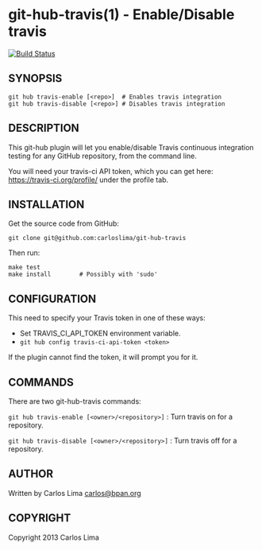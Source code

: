 git-hub-travis(1) - Enable/Disable travis
==========================================

[![Build Status](https://travis-ci.org/carloslima/git-hub-travis.png?branch=master)](https://travis-ci.org/carloslima/git-hub-travis)

## SYNOPSIS

    git hub travis-enable [<repo>]  # Enables travis integration
    git hub travis-disable [<repo>] # Disables travis integration

## DESCRIPTION

This git-hub plugin will let you enable/disable Travis continuous integration
testing for any GitHub repository, from the command line.

You will need your travis-ci API token, which you can get here:
https://travis-ci.org/profile/ under the profile tab.

## INSTALLATION

Get the source code from GitHub:

    git clone git@github.com:carloslima/git-hub-travis

Then run:

    make test
    make install        # Possibly with 'sudo'

## CONFIGURATION

This need to specify your Travis token in one of these ways:

* Set TRAVIS_CI_API_TOKEN environment variable.
* `git hub config travis-ci-api-token <token>`

If the plugin cannot find the token, it will prompt you for it.

## COMMANDS

There are two git-hub-travis commands:

`git hub travis-enable [<owner>/<repository>]`
:   Turn travis on for a repository.

`git hub travis-disable [<owner>/<repository>]`
:   Turn travis off for a repository.

## AUTHOR

Written by Carlos Lima <carlos@bpan.org>

## COPYRIGHT

Copyright 2013 Carlos Lima
